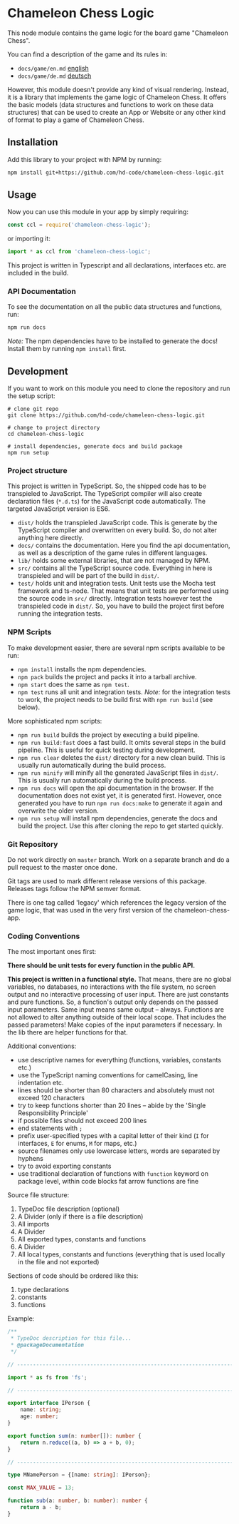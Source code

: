 # Chameleon Chess Logic

This node module contains the game logic for the board game "Chameleon Chess".

You can find a description of the game and its rules in:
- `docs/game/en.md` [english](./docs/game/en.md)
- `docs/game/de.md` [deutsch](./docs/game/de.md)

However, this module doesn't provide any kind of visual rendering. Instead, it is a library that implements the game logic of Chameleon Chess. It offers the basic models (data structures and functions to work on these data structures) that can be used to create an App or Website or any other kind of format to play a game of Chameleon Chess.

## Installation

Add this library to your project with NPM by running:

```sh
npm install git+https://github.com/hd-code/chameleon-chess-logic.git
```

## Usage

Now you can use this module in your app by simply requiring:

```js
const ccl = require('chameleon-chess-logic');
```

or importing it:

```ts
import * as ccl from 'chameleon-chess-logic';
```

This project is written in Typescript and all declarations, interfaces etc. are included in the build.

### API Documentation

To see the documentation on all the public data structures and functions, run:

```sh
npm run docs
```

_Note:_ The npm dependencies have to be installed to generate the docs! Install them by running `npm install` first.

## Development

If you want to work on this module you need to clone the repository and run the setup script:

```shell
# clone git repo
git clone https://github.com/hd-code/chameleon-chess-logic.git

# change to project directory
cd chameleon-chess-logic

# install dependencies, generate docs and build package
npm run setup
```

### Project structure

This project is written in TypeScript. So, the shipped code has to be transpieled to JavaScript. The TypeScript compiler will also create declaration files (`*.d.ts`) for the JavaScript code automatically. The targeted JavaScript version is ES6.

- `dist/` holds the transpieled JavaScript code. This is generate by the TypeScript compiler and overwritten on every build. So, do not alter anything here directly.
- `docs/` contains the documentation. Here you find the api documentation, as well as a description of the game rules in different languages.
- `lib/` holds some external libraries, that are not managed by NPM.
- `src/` contains all the TypeScript source code. Everything in here is transpieled and will be part of the build in `dist/`.
- `test/` holds unit and integration tests. Unit tests use the Mocha test framework and ts-node. That means that unit tests are performed using the source code in `src/` directly. Integration tests however test the transpieled code in `dist/`. So, you have to build the project first before running the integration tests.

### NPM Scripts

To make development easier, there are several npm scripts available to be run:

- `npm install` installs the npm dependencies.
- `npm pack` builds the project and packs it into a tarball archive.
- `npm start` does the same as `npm test`.
- `npm test` runs all unit and integration tests. _Note:_ for the integration tests to work, the project needs to be build first with `npm run build` (see below).

More sophisticated npm scripts:

- `npm run build` builds the project by executing a build pipeline.
- `npm run build:fast` does a fast build. It omits several steps in the build pipeline. This is useful for quick testing during development.
- `npm run clear` deletes the `dist/` directory for a new clean build. This is usually run automatically during the build process.
- `npm run minify` will minify all the generated JavaScript files in `dist/`. This is usually run automatically during the build process.
- `npm run docs` will open the api documentation in the browser. If the documentation does not exist yet, it is generated first. However, once generated you have to run `npm run docs:make` to generate it again and overwrite the older version.
- `npm run setup` will install npm dependencies, generate the docs and build the project. Use this after cloning the repo to get started quickly.

### Git Repository

Do not work directly on `master` branch. Work on a separate branch and do a pull request to the master once done.

Git tags are used to mark different release versions of this package. Releases tags follow the NPM semver format.

There is one tag called 'legacy' which references the legacy version of the game logic, that was used in the very first version of the chameleon-chess-app.

### Coding Conventions

The most important ones first:

**There should be unit tests for every function in the public API.**

**This project is written in a functional style.** That means, there are no global variables, no databases, no interactions with the file system, no screen output and no interactive processing of user input. There are just constants and pure functions. So, a function's output only depends on the passed input parameters. Same input means same output – always. Functions are not allowed to alter anything outside of their local scope. That includes the passed parameters! Make copies of the input parameters if necessary. In the lib there are helper functions for that.

Additional conventions:

- use descriptive names for everything (functions, variables, constants etc.)
- use the TypeScript naming conventions for camelCasing, line indentation etc.
- lines should be shorter than 80 characters and absolutely must not exceed 120 characters
- try to keep functions shorter than 20 lines – abide by the 'Single Responsibility Principle'
- if possible files should not exceed 200 lines
- end statements with `;`
- prefix user-specified types with a capital letter of their kind (`I` for interfaces, `E` for enums, `M` for maps, etc.)
- source filenames only use lowercase letters, words are separated by hyphens
- try to avoid exporting constants
- use traditional declaration of functions with `function` keyword on package level, within code blocks fat arrow functions are fine

Source file structure:

1. TypeDoc file description (optional)
2. A Divider (only if there is a file description)
3. All imports
4. A Divider
5. All exported types, constants and functions
6. A Divider
7. All local types, constants and functions (everything that is used locally in the file and not exported)

Sections of code should be ordered like this:

1. type declarations
2. constants
3. functions

Example:

```ts
/**
 * TypeDoc description for this file...
 * @packageDocumentation
 */

// -----------------------------------------------------------------------------

import * as fs from 'fs';

// -----------------------------------------------------------------------------

export interface IPerson {
    name: string;
    age: number;
}

export function sum(n: number[]): number {
    return n.reduce((a, b) => a + b, 0);
}

// -----------------------------------------------------------------------------

type MNamePerson = {[name: string]: IPerson};

const MAX_VALUE = 13;

function sub(a: number, b: number): number {
    return a - b;
}
```
